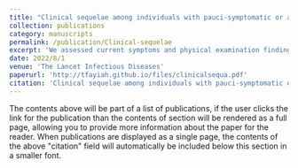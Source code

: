 ```yaml
---
title: "Clinical sequelae among individuals with pauci-symptomatic or asymptomatic Ebola virus infection and unrecognised Ebola virus disease in Liberia: a longitudinal cohort study"
collection: publications
category: manuscripts
permalink: /publication/Clinical-sequelae
excerpt: 'We assessed current symptoms and physical examination findings among individuals with pauci-symptomatic or asymptomatic infection and unrecognised Ebola virus disease compared with Ebola virus disease survivors and uninfected contacts.'
date: 2022/8/1
venue: 'The Lancet Infectious Diseases'
paperurl: 'http://tfayiah.github.io/files/clinicalsequa.pdf'
citation: 'Clinical sequelae among individuals with pauci-symptomatic or asymptomatic Ebola virus infection and unrecognised Ebola virus disease in Liberia: a longitudinal cohort study, Kelly, J Daniel et al. The Lancet Infectious Diseases, Volume 22, Issue 8, 1163 - 1171'
---
```


The contents above will be part of a list of publications, if the user clicks the link for the publication than the contents of section will be rendered as a full page, allowing you to provide more information about the paper for the reader. When publications are displayed as a single page, the contents of the above "citation" field will automatically be included below this section in a smaller font.